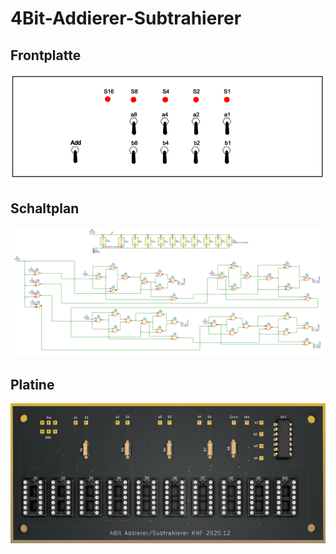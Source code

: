 # 4Bit-Addierer-Subtrahierer

## Frontplatte
![image](https://github.com/frankyhub/png/blob/master/Add-Sub4.png)


## Schaltplan
![image](https://github.com/frankyhub/png/blob/master/Add-Sub3.png)


## Platine
![image](https://github.com/frankyhub/png/blob/master/Add-Sub1.png)



